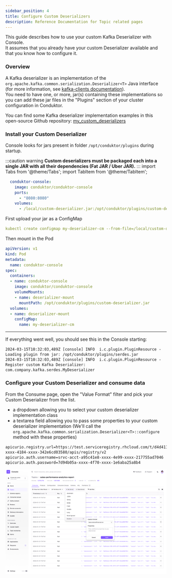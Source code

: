 ```yaml
---
sidebar_position: 4
title: Configure Custom Deserializers
description: Reference Documentation for Topic related pages
---
```

This guide describes how to use your custom Kafka Deserializer with Console.   
It assumes that you already have your custom Deserializer available and that you know how to configure it.
### Overview

A Kafka deserializer is an implementation of the `org.apache.kafka.common.serialization.Deserializer<T>` Java interface (for more information, see [kafka-clients documentation](https://kafka.apache.org/30/javadoc/org/apache/kafka/common/serialization/Deserializer.html)).  
You need to have one, or more, jar(s) containing these implementations so you can add these jar files in the "Plugins" section of your cluster configuration in Conduktor.

You can find some Kafka deserializer implementation examples in this open-source Github repository: [my_custom_deserializers](https://github.com/conduktor/my_custom_deserializers)

### Install your Custom Deserializer

Console looks for jars present in folder `/opt/conduktor/plugins` during startup.

:::caution warning
**Custom deserializers must be packaged each into a single JAR with all their dependencies (Fat JAR / Uber JAR).**
:::
import Tabs from '@theme/Tabs'; import TabItem from '@theme/TabItem';

<Tabs>
<TabItem value="docker-compose" label="docker-compose">

```yml
  conduktor-console:
    image: conduktor/conduktor-console
    ports:
      - "8080:8080"
    volumes:
      - /local/custom-deserializer.jar:/opt/conduktor/plugins/custom-deserializer.jar
```
</TabItem>
<TabItem value="Kubernetes" label="Kubernetes">


First upload your jar as a ConfigMap
```yaml
kubectl create configmap my-deserializer-cm --from-file=/local/custom-deserializer.jar
```
Then mount in the Pod
```yaml
apiVersion: v1
kind: Pod
metadata:
  name: conduktor-console
spec:
  containers:
  - name: conduktor-console
    image: conduktor/conduktor-console
    volumeMounts:
    - name: deserializer-mount
      mountPath: /opt/conduktor/plugins/custom-deserializer.jar
  volumes:
  - name: deserializer-mount
    configMap:
      name: my-deserializer-cm
```

</TabItem>
</Tabs>

<hr />

If everything went well, you should see this in the Console starting:
````
2024-03-15T10:32:03,489Z [console] INFO  i.c.plugin.PluginResource - Loading plugin from jar: /opt/conduktor/plugins/serdes.jar
2024-03-15T10:32:03,489Z [console] INFO  i.c.plugin.PluginResource - Register custom Kafka Deserializer: com.company.kafka.serdes.MyDeserializer
````

### Configure your Custom Deserializer and consume data

From the Consume page, open the "Value Format" filter and pick your Custom Deserializer from the list.
- a dropdown allowing you to select your custom deserializer implementation class
- a textarea field allowing you to pass some properties to your custom deserializer implementation (We'll call the `org.apache.kafka.common.serialization.Deserializer<T>::configure` method with these properties)
````properties title="Properties example"
apicurio.registry.url=https://test.serviceregistry.rhcloud.com/t/d4d411af-xxxx-4184-xxxx-342e6cd03580/apis/registry/v2
apicurio.auth.username=srvc-acct-a95c41e8-xxxx-4e99-xxxx-217755ad7046
apicurio.auth.password=7d94b05a-xxxx-4f70-xxxx-1e6aba25a8b4
````

![Capture d’écran 2023-12-12 à 16.04.53.png](img/topic-custom-deser.png)

